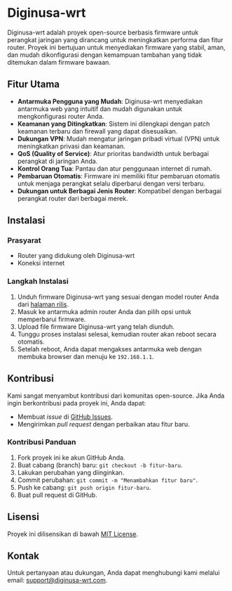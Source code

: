 # Diginusa-wrt

Diginusa-wrt adalah proyek open-source berbasis firmware untuk perangkat jaringan yang dirancang untuk meningkatkan performa dan fitur router. Proyek ini bertujuan untuk menyediakan firmware yang stabil, aman, dan mudah dikonfigurasi dengan kemampuan tambahan yang tidak ditemukan dalam firmware bawaan.

## Fitur Utama

- **Antarmuka Pengguna yang Mudah**: Diginusa-wrt menyediakan antarmuka web yang intuitif dan mudah digunakan untuk mengkonfigurasi router Anda.
- **Keamanan yang Ditingkatkan**: Sistem ini dilengkapi dengan patch keamanan terbaru dan firewall yang dapat disesuaikan.
- **Dukungan VPN**: Mudah mengatur jaringan pribadi virtual (VPN) untuk meningkatkan privasi dan keamanan.
- **QoS (Quality of Service)**: Atur prioritas bandwidth untuk berbagai perangkat di jaringan Anda.
- **Kontrol Orang Tua**: Pantau dan atur penggunaan internet di rumah.
- **Pembaruan Otomatis**: Firmware ini memiliki fitur pembaruan otomatis untuk menjaga perangkat selalu diperbarui dengan versi terbaru.
- **Dukungan untuk Berbagai Jenis Router**: Kompatibel dengan berbagai perangkat router dari berbagai merek.

## Instalasi

### Prasyarat

- Router yang didukung oleh Diginusa-wrt
- Koneksi internet

### Langkah Instalasi

1. Unduh firmware Diginusa-wrt yang sesuai dengan model router Anda dari [halaman rilis](https://github.com/diginusa-wrt/releases).
2. Masuk ke antarmuka admin router Anda dan pilih opsi untuk memperbarui firmware.
3. Upload file firmware Diginusa-wrt yang telah diunduh.
4. Tunggu proses instalasi selesai, kemudian router akan reboot secara otomatis.
5. Setelah reboot, Anda dapat mengakses antarmuka web dengan membuka browser dan menuju ke `192.168.1.1`.

## Kontribusi

Kami sangat menyambut kontribusi dari komunitas open-source. Jika Anda ingin berkontribusi pada proyek ini, Anda dapat:

- Membuat *issue* di [GitHub Issues](https://github.com/diginusa-wrt/issues).
- Mengirimkan *pull request* dengan perbaikan atau fitur baru.

### Kontribusi Panduan

1. Fork proyek ini ke akun GitHub Anda.
2. Buat cabang (branch) baru: `git checkout -b fitur-baru`.
3. Lakukan perubahan yang diinginkan.
4. Commit perubahan: `git commit -m "Menambahkan fitur baru"`.
5. Push ke cabang: `git push origin fitur-baru`.
6. Buat pull request di GitHub.

## Lisensi

Proyek ini dilisensikan di bawah [MIT License](LICENSE).

## Kontak

Untuk pertanyaan atau dukungan, Anda dapat menghubungi kami melalui email: [support@diginusa-wrt.com](mailto:support@diginusa-wrt.com).

